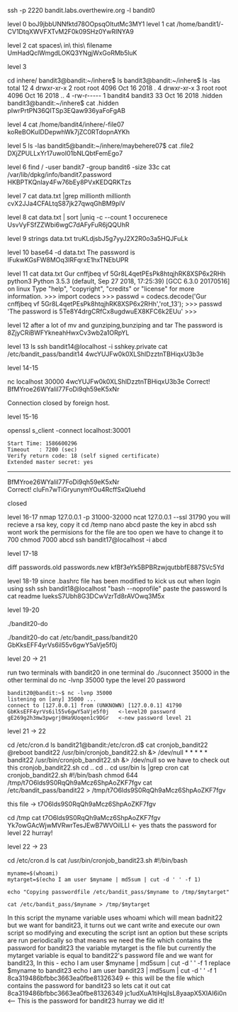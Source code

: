 ssh -p 2220 bandit.labs.overthewire.org -l bandit0

level 0      boJ9jbbUNNfktd78OOpsqOltutMc3MY1
level 1
		cat /home/bandit1/-
		CV1DtqXWVFXTvM2F0k09SHz0YwRINYA9

level 2		cat spaces\ in\ this\ filename
		UmHadQclWmgdLOKQ3YNgjWxGoRMb5luK

level 3

cd inhere/
bandit3@bandit:~/inhere$ ls
bandit3@bandit:~/inhere$ ls -las
total 12
4 drwxr-xr-x 2 root    root    4096 Oct 16  2018 .
4 drwxr-xr-x 3 root    root    4096 Oct 16  2018 ..
4 -rw-r----- 1 bandit4 bandit3   33 Oct 16  2018 .hidden
bandit3@bandit:~/inhere$ cat .hidden
pIwrPrtPN36QITSp3EQaw936yaFoFgAB

level 4		cat /home/bandit4/inhere/-file07
		koReBOKuIDDepwhWk7jZC0RTdopnAYKh
 

level 5		ls -las
		bandit5@bandit:~/inhere/maybehere07$ cat .file2
		DXjZPULLxYr17uwoI01bNLQbtFemEgo7

level 6		find /  -user bandit7 -group bandit6 -size 33c
		cat /var/lib/dpkg/info/bandit7.password
		HKBPTKQnIay4Fw76bEy8PVxKEDQRKTzs

level 7		cat data.txt |grep millionth
		millionth       cvX2JJa4CFALtqS87jk27qwqGhBM9plV
	
level 8		cat data.txt | sort |uniq -c --count 
		1 occurenece  UsvVyFSfZZWbi6wgC7dAFyFuR6jQQUhR

level 9		strings data.txt
		truKLdjsbJ5g7yyJ2X2R0o3a5HQJFuLk

level 10	base64  -d data.txt 
		The password is IFukwKGsFW8MOq3IRFqrxE1hxTNEbUPR

level 11	cat data.txt 
		Gur cnffjbeq vf 5Gr8L4qetPEsPk8htqjhRK8XSP6x2RHh
		python3
	Python 3.5.3 (default, Sep 27 2018, 17:25:39) 
	[GCC 6.3.0 20170516] on linux
	Type "help", "copyright", "credits" or "license" for more information.
	>>> import codecs
	>>> passwd = codecs.decode('Gur cnffjbeq vf 5Gr8L4qetPEsPk8htqjhRK8XSP6x2RHh','rot_13');
	>>> passwd
	'The password is 5Te8Y4drgCRfCx8ugdwuEX8KFC6k2EUu'
	>>> 

level 12	after a lot of mv and gunziping,bunziping and tar
		The password is 8ZjyCRiBWFYkneahHwxCv3wb2a1ORpYL

level 13	ls
		ssh bandit14@localhost -i sshkey.private
		cat /etc/bandit_pass/bandit14
		4wcYUJFw0k0XLShlDzztnTBHiqxU3b3e

level 14-15

nc localhost 30000
4wcYUJFw0k0XLShlDzztnTBHiqxU3b3e
Correct!
BfMYroe26WYalil77FoDi9qh59eK5xNr

Connection closed by foreign host.

level 15-16

openssl s_client -connect localhost:30001

    Start Time: 1586600296
    Timeout   : 7200 (sec)
    Verify return code: 18 (self signed certificate)
    Extended master secret: yes
---
BfMYroe26WYalil77FoDi9qh59eK5xNr                
Correct!
cluFn7wTiGryunymYOu4RcffSxQluehd

closed

level 16-17
 nmap 127.0.0.1 -p 31000-32000
 ncat 127.0.0.1 --ssl 31790
 you will recieve a rsa key, copy it
 cd /temp
 nano abcd
 paste the key in abcd
 ssh wont work the permisions for the file are too open we have to change it to 700
 chmod 7000 abcd
 ssh bandit17@localhost -i abcd 

level 17-18

diff passwords.old passwords.new
kfBf3eYk5BPBRzwjqutbbfE887SVc5Yd

level 18-19
since .bashrc file has been modified to kick us out when login using ssh
ssh bandit18@localhost "bash --noprofile"
paste the password
ls
cat readme
IueksS7Ubh8G3DCwVzrTd8rAVOwq3M5x

level 19-20

./bandit20-do 

./bandit20-do cat /etc/bandit_pass/bandit20
GbKksEFF4yrVs6il55v6gwY5aVje5f0j

level 20 -> 21

run two terminals with bandit20 
in one terminal do
./suconnect 35000
in the other terminal do 
nc -lvnp 35000
type the level 20 password

	bandit20@bandit:~$ nc -lvnp 35000
	listening on [any] 35000 ...
	connect to [127.0.0.1] from (UNKNOWN) [127.0.0.1] 41790
	GbKksEFF4yrVs6il55v6gwY5aVje5f0j   <-level20 password
	gE269g2h3mw3pwgrj0Ha9Uoqen1c9DGr   <-new password level 21

level 21 -> 22

		
cd  /etc/cron.d
ls
	bandit21@bandit:/etc/cron.d$ cat cronjob_bandit22
	@reboot bandit22 /usr/bin/cronjob_bandit22.sh &> /dev/null
	* * * * * bandit22 /usr/bin/cronjob_bandit22.sh &> /dev/null
so we have to check out this cronjob_bandit22.sh
cd ..
cd ..
cd usr/bin
ls |grep cron
cat cronjob_bandit22.sh
	#!/bin/bash
	chmod 644 /tmp/t7O6lds9S0RqQh9aMcz6ShpAoZKF7fgv
	cat /etc/bandit_pass/bandit22 > /tmp/t7O6lds9S0RqQh9aMcz6ShpAoZKF7fgv

this file ->  t7O6lds9S0RqQh9aMcz6ShpAoZKF7fgv


cd /tmp
cat t7O6lds9S0RqQh9aMcz6ShpAoZKF7fgv
Yk7owGAcWjwMVRwrTesJEwB7WVOiILLI    <- yes thats the password for level 22 hurray!

level 22 -> 23

cd  /etc/cron.d
ls
cat /usr/bin/cronjob_bandit23.sh
	#!/bin/bash

	myname=$(whoami)	
	mytarget=$(echo I am user $myname | md5sum | cut -d ' ' -f 1)

	echo "Copying passwordfile /etc/bandit_pass/$myname to /tmp/$mytarget"

	cat /etc/bandit_pass/$myname > /tmp/$mytarget
In this script the myname variable uses whoami which will mean badnit22 but we want for bandit23, it turns out we cant write and execute our own script
so modifying and executing the script isnt an option but these scripts are run periodically so that means we need the file which contains the password for bandit23
the variable mytarget is the file but currently the mytarget variable is equal to bandit22's password file and we want for bandit23,
 In this -   echo I am user $myname | md5sum | cut -d ' ' -f 1
replace $myname to bandit23
echo I am user bandit23 | md5sum | cut -d ' ' -f 1
8ca319486bfbbc3663ea0fbe81326349 <- this will be the file which contains the password for bandit23 so lets cat it out
cat 8ca319486bfbbc3663ea0fbe81326349
jc1udXuA1tiHqjIsL8yaapX5XIAI6i0n <-- This is the password for bandit23 hurray we did it!



